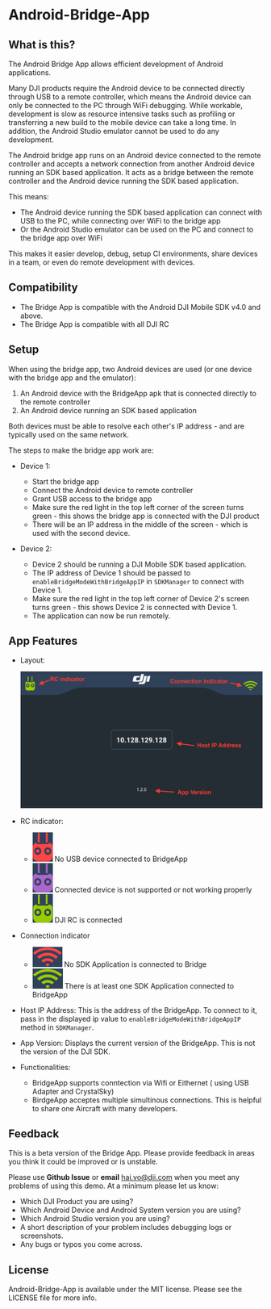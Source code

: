 # Android-Bridge-App

## What is this?

The Android Bridge App allows efficient development of Android applications. 

Many DJI products require the Android device to be connected directly through USB to a remote controller, which means the Android device can only be connected to the PC through WiFi debugging. While workable, development is slow as resource intensive tasks such as profiling or transferring a new build to the mobile device can take a long time. In addition, the Android Studio emulator cannot be used to do any development.

The Android bridge app runs on an Android device connected to the remote controller and accepts a network connection from another Android device running an SDK based application. It acts as a bridge between the remote controller and the Android device running the SDK based application.

This means:

* The Android device running the SDK based application can connect with USB to the PC, while connecting over WiFi to the bridge app
* Or the Android Studio emulator can be used on the PC and connect to the bridge app over WiFi

This makes it easier develop, debug, setup CI environments, share devices in a team, or even do remote development with devices.

## Compatibility

* The Bridge App is compatible with the Android DJI Mobile SDK v4.0 and above.
* The Bridge App is compatible with all DJI RC

## Setup

When using the bridge app, two Android devices are used (or one device with the bridge app and the emulator):

1. An Android device with the BridgeApp apk that is connected directly to the remote controller
2. An Android device running an SDK based application

Both devices must be able to resolve each other's IP address - and are typically used on the same network.

The steps to make the bridge app work are:

* Device 1: 

  * Start the bridge app
  * Connect the Android device to remote controller
  * Grant USB access to the bridge app
  * Make sure the red light in the top left corner of the screen turns green - this shows the bridge app is connected with the DJI product
  * There will be an IP address in the middle of the screen - which is used with the second device.
  
* Device 2:

  * Device 2 should be running a DJI Mobile SDK based application.
  * The IP address of Device 1 should be passed to `enableBridgeModeWithBridgeAppIP` in `SDKManager` to connect with Device 1.
  * Make sure the red light in the top left corner of Device 2's screen turns green - this shows Device 2 is connected with Device 1.
  * The application can now be run remotely.

## App Features

* Layout: 
 
  ![alt text](./images/appLayout.png)

* RC indicator:

  * ![alt text](./images/rcRed.png) No USB device connected to BridgeApp
  * ![alt text](./images/rc_purple.png) Connected device is not supported or not working properly
  * ![alt text](./images/rcGreen.png) DJI RC is connected


* Connection indicator
  * ![alt text](./images/signalRed.png) No SDK Application is connected to Bridge
  * ![alt text](./images/signalGreen.png) There is at least one SDK Application connected to BridgeApp  

* Host IP Address: This is the address of the BridgeApp. To connect to it, pass in the displayed ip value to `enableBridgeModeWithBridgeAppIP` method in `SDKManager`. 

* App Version: Displays the current version of the BridgeApp. This is not the version of the DJI SDK.

* Functionalities:

  * BridgeApp supports conntection via Wifi or Eithernet ( using USB Adapter and CrystalSky)
  * BirdgeApp acceptes multiple simultinous connections. This is helpful to share one Aircraft with many developers.

## Feedback

This is a beta version of the Bridge App. Please provide feedback in areas you think it could be improved or is unstable.

Please use **Github Issue** or **email** [hai.vo@dji.com](hai.vo@dji.com) when you meet any problems of using this demo. At a minimum please let us know:

* Which DJI Product you are using?
* Which Android Device and Android System version you are using?
* Which Android Studio version you are using?
* A short description of your problem includes debugging logs or screenshots.
* Any bugs or typos you come across.

## License

Android-Bridge-App is available under the MIT license. Please see the LICENSE file for more info.
